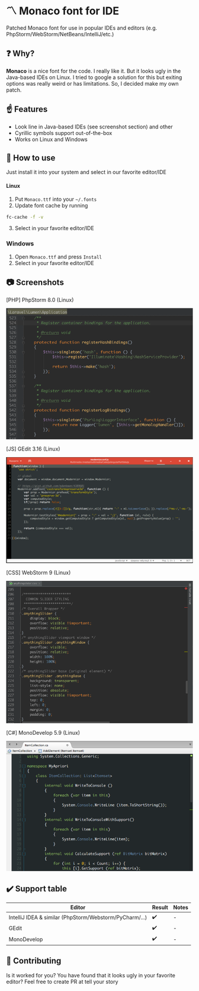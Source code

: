 # :part_alternation_mark: Monaco font for IDE
Patched Monaco font for use in popular IDEs and editors (e.g. PhpStorm/WebStorm/NetBeans/IntelliJ/etc.) 

## :question: Why?
**Monaco** is a nice font for the code. I really like it. But it looks ugly in the Java-based IDEs on Linux. I tried to google a solution for this but exiting options was really weird or has limitations. So, I decided make my own patch. 

## :point_up: Features
* Look line in Java-based IDEs (see screenshot section) and other 
* Cyrillic symbols support out-of-the-box
* Works on Linux and Windows

## :book: How to use
Just install it into your system and select in our favorite editor/IDE

#### Linux
1. Put ``Monaco.ttf`` into your ``~/.fonts``
2. Update font cache by running 

```bash
fc-cache -f -v
```
3. Select in your favorite editor/IDE

### Windows
1. Open ``Monaco.ttf`` and press `Install`
2. Select in your favorite editor/IDE


## :camera: Screenshots
[PHP] PhpStorm 8.0 (Linux)

![Monaco in PhpStorm](/screenshots/[php]-PhpStorm-8.0.png?raw=true "[PHP] PhpStorm 8.0 (Linux)")

[JS] GEdit 3.16 (Linux)

![Monaco in Gedit](/screenshots/[js]-GEdit.png?raw=true "[JS] GEdit 3.16 (Linux)")

[CSS] WebStorm 9 (Linux)

![Monaco in WebStorm](/screenshots/[css]-WebStorm-9.png?raw=true "[CSS] WebStorm 9 (Linux)")

[C#] MonoDevelop 5.9 (Linux)

![Monaco in MonoDevelop](/screenshots/[csharp]-MonoDevelop.png?raw=true "[C#] MonoDevelop 5.9 (Linux)")

## :heavy_check_mark: Support table
| Editor | Result | Notes |
| --- | --- | --- |
| IntelliJ IDEA & similar (PhpStorm/Webstorm/PyCharm/...) | :heavy_check_mark: | - |
| GEdit | :heavy_check_mark: | - |
| MonoDevelop | :heavy_check_mark: | - |

## :muscle: Contributing

Is it worked for you? You have found that it looks ugly in your favorite editor? Feel free to create PR at tell your story
